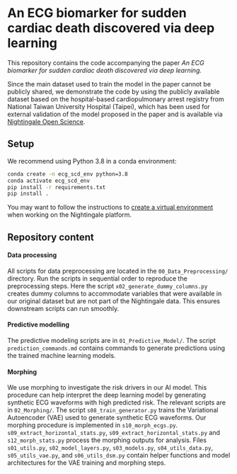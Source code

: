 # An ECG biomarker for sudden cardiac death discovered via deep learning

This repository contains the code accompanying the paper *An ECG biomarker for sudden cardiac death discovered via deep learning.*

Since the main dataset used to train the model in the paper cannot be publicly shared, we demonstrate the code by using the publicly available dataset based on the hospital-based cardiopulmonary arrest registry from National Taiwan University Hospital (Taipei), which has been used for external validation of the model proposed in the paper and is available via [Nightingale Open Science](https://docs.ngsci.org/datasets/arrest-ntuh-ecg/).

## Setup 

We recommend using Python 3.8 in a conda environment:

```bash
conda create -n ecg_scd_env python=3.8
conda activate ecg_scd_env
pip install -r requirements.txt
pip install .
```

You may want to follow the instructions to [create a virtual environment](https://ngsci.helpscoutdocs.com/article/12-create-a-new-virtual-environment) when working on the Nightingale platform. 

## Repository content

#### Data processing

All scripts for data preprocessing are located in the `00_Data_Preprocessing/` directory. Run the scripts in sequential order to reproduce the preprocessing steps. Here the script `x02_generate_dummy_columns.py` creates dummy columns to accommodate variables that were available in our original dataset but are not part of the Nightingale data. This ensures downstream scripts can run smoothly.

#### Predictive modelling

The predictive modeling scripts are in `01_Predictive_Model/`. The script `prediction_commands.md` contains commands to generate predictions using the trained machine learning models.

#### Morphing

We use morphing to investigate the risk drivers in our AI model. This procedure can help interpret the deep learning model by generating synthetic ECG waveforms with high predicted risk. The relevant scripts are in `02_Morphing/`. The script `s08_train_generator.py` trains the Variational Autoencoder (VAE) used to generate synthetic ECG waveforms. Our morphing procedure is implemented in `s10_morph_ecgs.py`. `s09_extract_horizontal_stats.py`, `s09_extract_horizontal_stats.py` and `s12_morph_stats.py` process the morphing outputs for analysis. Files `s01_utils.py`, `s02_model_layers.py`, `s03_models.py`, `s04_utils_data.py`, `s05_utils_vae.py`, and `s06_utils_dsm.py` contain helper functions and model architectures for the VAE training and morphing steps.
